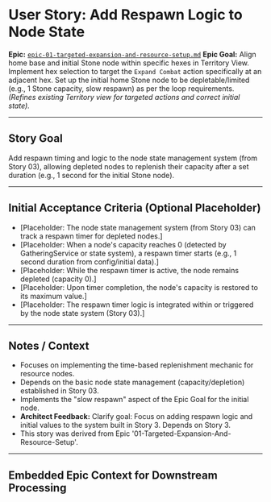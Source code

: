# User Story: Add Respawn Logic to Node State

**Epic:** [`epic-01-targeted-expansion-and-resource-setup.md`](./epic-01-targeted-expansion-and-resource-setup.md)
**Epic Goal:** Align home base and initial Stone node within specific hexes in Territory View. Implement hex selection to target the `Expand Combat` action specifically at an adjacent hex. Set up the initial home Stone node to be depletable/limited (e.g., 1 Stone capacity, slow respawn) as per the loop requirements. *(Refines existing Territory view for targeted actions and correct initial state).*

---

## Story Goal

Add respawn timing and logic to the node state management system (from Story 03), allowing depleted nodes to replenish their capacity after a set duration (e.g., 1 second for the initial Stone node).

---

## Initial Acceptance Criteria (Optional Placeholder)

*   [Placeholder: The node state management system (from Story 03) can track a respawn timer for depleted nodes.]
*   [Placeholder: When a node's capacity reaches 0 (detected by GatheringService or state system), a respawn timer starts (e.g., 1 second duration from config/initial data).]
*   [Placeholder: While the respawn timer is active, the node remains depleted (capacity 0).]
*   [Placeholder: Upon timer completion, the node's capacity is restored to its maximum value.]
*   [Placeholder: The respawn timer logic is integrated within or triggered by the node state system (Story 03).]

---

## Notes / Context

*   Focuses on implementing the time-based replenishment mechanic for resource nodes.
*   Depends on the basic node state management (capacity/depletion) established in Story 03.
*   Implements the "slow respawn" aspect of the Epic Goal for the initial node.
*   **Architect Feedback:** Clarify goal: Focus on adding respawn logic and initial values to the system built in Story 3. Depends on Story 3.
*   This story was derived from Epic '01-Targeted-Expansion-And-Resource-Setup'.

---

## Embedded Epic Context for Downstream Processing

<!-- ROO CONTEXT - DO NOT MODIFY MANUALLY -->
<!--
Epic Path: ./epic-01-targeted-expansion-and-resource-setup.md
Epic Title: 01-Targeted-Expansion-And-Resource-Setup
Story Title: Add Respawn Logic to Node State
Epic Goal Summary: Align home base and initial Stone node within specific hexes in Territory View. Implement hex selection to target the Expand Combat action specifically at an adjacent hex. Set up the initial home Stone node to be depletable/limited (e.g., 1 Stone capacity, slow respawn) as per the loop requirements. (Refines existing Territory view for targeted actions and correct initial state).
Project Context (if available in Epic):
  Project Title: project-01-establish-core-feedback-loop
  Project Goal: Implement the minimum viable gameplay loop connecting the core views: Gather Stone in Territory View, initiate Expand Combat, earn persistent Coins from Combat success (e.g., clearing Wave 1), spend Coins in a minimal Management View to unlock basic Stone-to-Pebble crafting, use crafted Pebbles to conquer the first Hex (e.g., clear Wave 1), and have the conquered Hex reveal a better/new Stone node.
-->